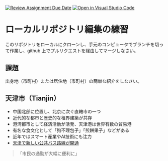[![Review Assignment Due Date](https://classroom.github.com/assets/deadline-readme-button-22041afd0340ce965d47ae6ef1cefeee28c7c493a6346c4f15d667ab976d596c.svg)](https://classroom.github.com/a/Jc5hINgy)
[![Open in Visual Studio Code](https://classroom.github.com/assets/open-in-vscode-2e0aaae1b6195c2367325f4f02e2d04e9abb55f0b24a779b69b11b9e10269abc.svg)](https://classroom.github.com/online_ide?assignment_repo_id=19847829&assignment_repo_type=AssignmentRepo)
# ローカルリポジトリ編集の練習

このリポジトリをローカルにクローンし、手元のコンピュータでブランチを切って作業し、github 上でプルリクエストを経由してマージしなさい。

## 課題

出身地（市町村）または居住地（市町村）の簡単な紹介をしなさい。

## 天津市（Tianjin）

- 中国北部に位置し、北京に次ぐ直轄市の一つ
- 近代的な都市と歴史的な租界建築が共存
- 港湾都市として経済活動が活発、天津港は世界有数の貿易港
- 有名な食文化として「狗不理包子」「煎餅果子」などがある
- 近年ではスマート産業やAI技術にも注力
- [天津で新しい公共バス路線が開通](https://www.bjnews.com.cn/detail/2025/06/20/1234567.html)  
> 「市民の通勤が大幅に便利に」
